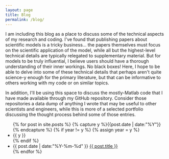 ```yaml
---
layout: page
title: Blog
permalink: /blog/
---
```


I am including this blog as a place to discuss some of the technical aspects of my research and coding.  I've found that publishing papers about scientific models is a tricky business... the papers themselves must focus on the scientific application of the model, while all but the highest-level technical details are typically relegated to supplementary material.  But for models to be truly influential, I believe users should have a thorough understanding of their inner workings.  No black boxes!  Here, I hope to be able to delve into some of these technical details that perhaps aren't quite science-y enough for the primary literature, but that can be informative to others working with my code or on similar topics.

In addition, I'll be using this space to discuss the mostly-Matlab code that I have made available through my GitHub repository.  Consider those repositories a data dump of anything I wrote that may be useful to other scientists and engineers, while this is more of a selected portfolio discussing the thought process behind some of those entries.

<ul class="listing">
{% for post in site.posts %}
  {% capture y %}{{post.date | date:"%Y"}}{% endcapture %}
  {% if year != y %}
    {% assign year = y %}
    <li class="listing-seperator">{{ y }}</li>
  {% endif %}
  <li class="listing-item">
    <time datetime="{{ post.date | date:"%Y-%m-%d" }}">{{ post.date | date:"%Y-%m-%d" }}</time>
    <a href="{{ post.url }}" title="{{ post.title }}">{{ post.title }}</a>
  </li>
{% endfor %}
</ul>
